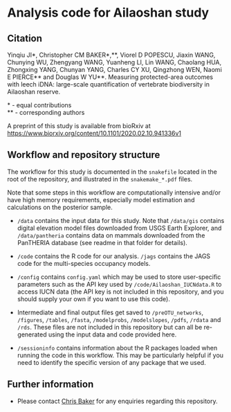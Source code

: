 # Analysis code for Ailaoshan study

## Citation

Yinqiu JI\*, Christopher CM BAKER\*,\*\*, Viorel D POPESCU, Jiaxin WANG, Chunying WU, Zhengyang WANG, Yuanheng LI, Lin WANG, Chaolang HUA, Zhongxing YANG, Chunyan YANG, Charles CY XU, Qingzhong WEN, Naomi E PIERCE\*\* and Douglas W YU\*\*. Measuring protected-area outcomes with leech iDNA: large-scale quantification of vertebrate biodiversity in Ailaoshan reserve.

\* - equal contributions<br/>
\*\* - corresponding authors

A preprint of this study is available from bioRxiv at https://www.biorxiv.org/content/10.1101/2020.02.10.941336v1

## Workflow and repository structure

The workflow for this study is documented in the `snakefile` located in the root of the repository, and illustrated in the `snakemake_*.pdf` files.

Note that some steps in this workflow are computationally intensive and/or have high memory requirements, especially model estimation and calculations on the posterior sample.

 - `/data` contains the input data for this study. Note that `/data/gis` contains digital elevation model files downloaded from USGS Earth Explorer, and `/data/pantheria` contains data on mammals downloaded from the PanTHERIA database (see readme in that folder for details).

 - `/code` contains the R code for our analysis. `/jags` contains the JAGS code for the multi-species occupancy models.

 - `/config` contains `config.yaml` which may be used to store user-specific parameters such as the API key used by `/code/Ailaoshan_IUCNdata.R` to access IUCN data (the API key is not included in this repository, and you should supply your own if you want to use this code).

 - Intermediate and final output files get saved to `/preOTU_networks`, `/figures`, `/tables`, `/fasta`, `/modelprobs`, `/modelslopes`, `/pdfs`, `/rdata` and `/rds`. These files are not included in this repository but can all be re-generated using the input data and code provided here.

 - `/sessioninfo` contains information about the R packages loaded when running the code in this workflow. This may be particularly helpful if you need to identify the specific version of any package that we used.

## Further information

- Please contact [Chris Baker](https://github.com/bakerccm) for any enquiries regarding this repository.
